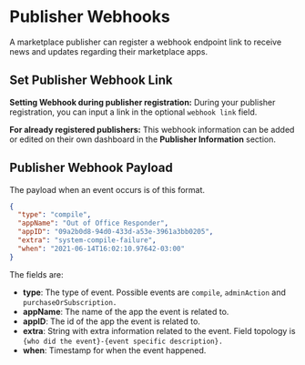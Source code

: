 # Publisher Webhooks

A marketplace publisher can register a webhook endpoint link to receive news and updates regarding their marketplace apps.

## Set Publisher Webhook Link

**Setting Webhook during publisher registration:** During your publisher registration, you can input a link in the optional `webhook link` field.

**For already registered publishers:** This webhook information can be added or edited on their own dashboard in the **Publisher Information** section.

## Publisher Webhook Payload

The payload when an event occurs is of this format.

```json
{
  "type": "compile",
  "appName": "Out of Office Responder",
  "appID": "09a2b0d8-94d0-433d-a53e-3961a3bb0205",
  "extra": "system-compile-failure",
  "when": "2021-06-14T16:02:10.97642-03:00"
}
```

The fields are:

* **type**: The type of event. Possible events are `compile`, `adminAction` and `purchaseOrSubscription.`
* **appName**: The name of the app the event is related to.
* **appID**: The id of the app the event is related to.
* **extra**: String with extra information related to the event. Field topology is `{who did the event}-{event specific description}.`
* **when**: Timestamp for when the event happened.
